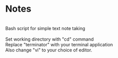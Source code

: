# Notes<br />
<br />
Bash script for simple text note taking<br />
<br />
Set working directory with "cd" command<br />
Replace "terminator" with your terminal application<br />
Also change "vi" to your choice of editor.<br />
<br />
<br />
